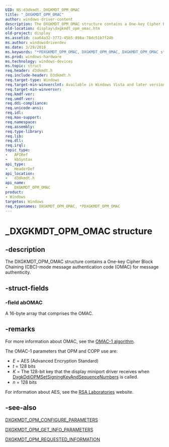 ```yaml
---
UID: NS:d3dkmdt._DXGKMDT_OPM_OMAC
title: "_DXGKMDT_OPM_OMAC"
author: windows-driver-content
description: The DXGKMDT_OPM_OMAC structure contains a One-key Cipher Block Chaining (CBC)-mode message authentication code (OMAC) for message authenticity.
old-location: display\dxgkmdt_opm_omac.htm
old-project: display
ms.assetid: caa64a32-3772-45b5-898a-78dc51b7f24b
ms.author: windowsdriverdev
ms.date: 3/29/2018
ms.keywords: "*PDXGKMDT_OPM_OMAC, DXGKMDT_OPM_OMAC, DXGKMDT_OPM_OMAC structure [Display Devices], DmStructs_8c3b7364-5055-4152-b7ed-4e2d1d910dd4.xml, PDXGKMDT_OPM_OMAC, PDXGKMDT_OPM_OMAC structure pointer [Display Devices], _DXGKMDT_OPM_OMAC, d3dkmdt/DXGKMDT_OPM_OMAC, d3dkmdt/PDXGKMDT_OPM_OMAC, display.dxgkmdt_opm_omac"
ms.prod: windows-hardware
ms.technology: windows-devices
ms.topic: struct
req.header: d3dkmdt.h
req.include-header: D3dkmdt.h
req.target-type: Windows
req.target-min-winverclnt: Available in Windows Vista and later versions of the Windows operating systems.
req.target-min-winversvr: 
req.kmdf-ver: 
req.umdf-ver: 
req.ddi-compliance: 
req.unicode-ansi: 
req.idl: 
req.max-support: 
req.namespace: 
req.assembly: 
req.type-library: 
req.lib: 
req.dll: 
req.irql: 
topic_type:
-	APIRef
-	kbSyntax
api_type:
-	HeaderDef
api_location:
-	d3dkmdt.h
api_name:
-	DXGKMDT_OPM_OMAC
product:
- Windows
targetos: Windows
req.typenames: DXGKMDT_OPM_OMAC, *PDXGKMDT_OPM_OMAC
---
```


# _DXGKMDT_OPM_OMAC structure


## -description


The DXGKMDT_OPM_OMAC structure contains a One-key Cipher Block Chaining (CBC)-mode message authentication code (OMAC) for message authenticity.


## -struct-fields




### -field abOMAC

A 16-byte array that comprises the OMAC.


## -remarks



For more information about OMAC, see the <a href="http://go.microsoft.com/fwlink/p/?linkid=70417">OMAC-1 algorithm</a>. 

The OMAC-1 parameters that OPM and COPP use are:

<ul>
<li>
<i>E</i> = AES (Advanced Encryption Standard)

</li>
<li>
<i>t</i> = 128 bits

</li>
<li>
<i>K</i> = The 128-bit key that the display miniport driver receives when <a href="https://msdn.microsoft.com/285521c7-4034-4db8-9441-6c4eaee27ee3">DxgkDdiOPMSetSigningKeyAndSequenceNumbers</a> is called.

</li>
<li>
<i>n</i> = 128 bits 

</li>
</ul>
For information about AES, see the <a href="http://go.microsoft.com/fwlink/p/?linkid=70411">RSA Laboratories</a> website. 




## -see-also




<a href="https://msdn.microsoft.com/library/windows/hardware/ff560849">DXGKMDT_OPM_CONFIGURE_PARAMETERS</a>



<a href="https://msdn.microsoft.com/library/windows/hardware/ff560868">DXGKMDT_OPM_GET_INFO_PARAMETERS</a>



<a href="https://msdn.microsoft.com/library/windows/hardware/ff560910">DXGKMDT_OPM_REQUESTED_INFORMATION</a>
 

 

